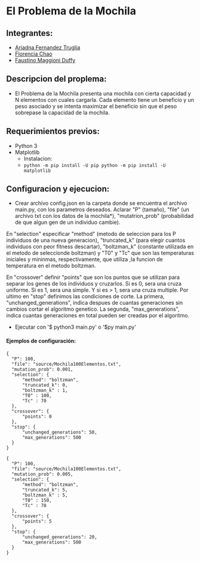 # El Problema de la Mochila

## Integrantes:
* [Ariadna Fernandez Truglia](https://github.com/arfernandez2000)
* [Florencia Chao](https://github.com/florchao)
* [Faustino Maggioni Duffy](https://github.com/maggioniduffy)

## Descripcion del proplema:
* El Problema de la Mochila presenta una mochila con cierta capacidad y N elementos con cuales cargarla. Cada elemento tiene un beneficio y un peso asociado y se intenta maximizar el beneficio sin que el peso sobrepase la capacidad de la mochila.

## Requerimientos previos:
* Python 3
* Matplotlib
    * Instalacion:
    * `python -m pip install -U pip
       python -m pip install -U matplotlib`

## Configuracion y ejecucion:
* Crear archivo config.json en la carpeta donde se encuentra el archivo main.py, con los parametros deseados. Aclarar "P" (tamaño), "file" (un archivo txt con los datos de la mochila*), "mutatrion_prob" (probabilidad de que algun gen de un individuo cambie). 

En "selection" especificar "method" (metodo de seleccion para los P individuos de una nueva generacion), "truncated_k" (para elegir cuantos individuos con peor fitness descartar), "boltzman_k" (constante utilizada en el metodo de seleccionde boltzman) y "T0" y "Tc" que son las temperaturas iniciales y mininmas, respectivamente, que utiliza ,la funcion de temperatura en el metodo boltzman.

En "crossover" definir "points" que son los puntos que se utilizan para separar los genes de los individuos y cruzarlos. Si es 0, sera una cruza uniforme. Si es 1, sera una simple. Y si es > 1, sera una cruza multiple.
Por ultimo en "stop" definimos las condiciones de corte. La primera, "unchanged_generations", indica despues de cuantas generaciones sin cambios cortar el algoritmo genetico. La segunda, "max_generations", indica cuantas generaciones en total pueden ser creadas por el algoritmo.

* Ejecutar con '$ python3 main.py' o '$py main.py'
#### Ejemplos de configuración:
  
  ```
  {
    "P": 100,
    "file": "source/Mochila100Elementos.txt",
    "mutation_prob": 0.001,
    "selection": {
        "method": "boltzman", 
        "truncated_k": 0,
        "boltzman_k" : 1,
        "T0" : 100,
        "Tc" : 70
    },
    "crossover": {
        "points": 0
    },
    "stop": {
        "unchanged_generations": 50,
        "max_generations": 500
    }
  }
  ```
 
  ```
  {
    "P": 100,
    "file": "source/Mochila100Elementos.txt",
    "mutation_prob": 0.005,
    "selection": {
        "method": "boltzman", 
        "truncated_k": 5,
        "boltzman_k" : 5,
        "T0" : 150,
        "Tc" : 70
    },
    "crossover": {
        "points": 5
    },
    "stop": {
        "unchanged_generations": 20,
        "max_generations": 500
    }
  }
  ```